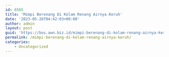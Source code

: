 ```yaml
---
id: 6565
title: 'Mimpi Berenang Di Kolam Renang Airnya Keruh'
date: '2023-05-26T04:42:03+00:00'
author: admin
layout: post
guid: 'https://bos.awn.biz.id/mimpi-berenang-di-kolam-renang-airnya-keruh/'
permalink: /mimpi-berenang-di-kolam-renang-airnya-keruh/
categories:
    - Uncategorized
---
```



